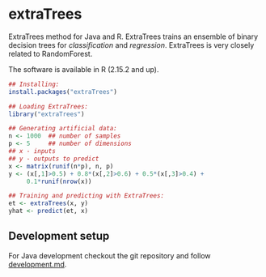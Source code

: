 extraTrees
==========

ExtraTrees method for Java and R. ExtraTrees trains an ensemble of binary decision trees for *classification* and *regression*. ExtraTrees is very closely related to RandomForest. 

The software is available in R (2.15.2 and up).

```R
## Installing:
install.packages("extraTrees")

## Loading ExtraTrees:
library("extraTrees")

## Generating artificial data:
n <- 1000  ## number of samples
p <- 5     ## number of dimensions
## x - inputs
## y - outputs to predict
x <- matrix(runif(n*p), n, p)
y <- (x[,1]>0.5) + 0.8*(x[,2]>0.6) + 0.5*(x[,3]>0.4) +
     0.1*runif(nrow(x))

## Training and predicting with ExtraTrees:
et <- extraTrees(x, y)
yhat <- predict(et, x)
```

## Development setup
For Java development checkout the git repository and follow [development.md](development.md).

